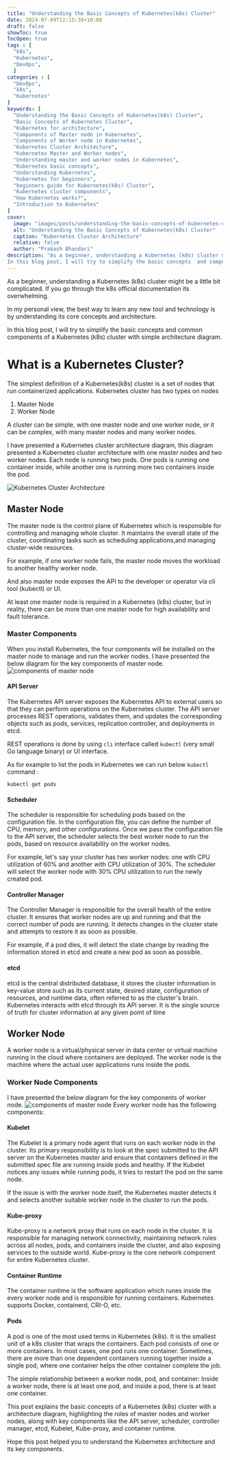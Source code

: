 ```yaml
---
title: "Understanding the Basic Concepts of Kubernetes(k8s) Cluster"
date: 2024-07-09T12:15:39+10:00
draft: false
showToc: true
TocOpen: true
tags : [
  "k8s",
  "Kubernetes",
  "DevOps",
  ]
categories : [
  "DevOps",
  "k8s",
  "Kubernetes"
]
keywords: [
  "Understanding the Basic Concepts of Kubernetes(k8s) Cluster",
  "Basic Concepts of Kubernetes Cluster",
  "Kubernetes for architecture",
  "Components of Master node in Kubernetes",
  "Components of Worker node in Kubernetes",
  "Kubernetes Cluster Architecture", 
  "Kubernetes Master and Worker nodes",
  "Understanding master and worker nodes in Kubernetes",
  "Kubernetes basic concepts", 
  "Understanding Kubernetes", 
  "Kubernetes for beginners",
  "beginners guide for Kubernetes(k8s) Cluster",
  "Kubernetes cluster components", 
  "How Kubernetes works?", 
  "Introduction to Kubernetes"
]
cover:
  image: "images/posts/understanding-the-basic-concepts-of-kubernetes-cluster/understanding-the-basic-concepts-of-kubernetes-cluster.png" # image path/url
  alt: "Understanding the Basic Concepts of Kubernetes(k8s) Cluster"
  caption: "Kubernetes Cluster Architecture"
  relative: false
  author: "Prakash Bhandari"
description: "As a beginner, understanding a Kubernetes (k8s) cluster might be a little bit complicated. 
In this blog post, I will try to simplify the basic concepts  and components of a Kubernetes (k8s) cluster."
---
```


As a beginner, understanding a Kubernetes (k8s) cluster might be a little bit complicated. If you go through the k8s official documentation its overwhelming.

In my personal view, the best way to learn any new tool and technology is by understanding its core concepts and architecture.

In this blog post, I will try to simplify the basic concepts and common components of a Kubernetes (k8s) cluster with simple architecture diagram. 

# What is a Kubernetes Cluster?
The simplest definition of a Kubernetes(k8s) cluster is a set of nodes that run containerized applications. Kubernetes cluster has two types on nodes
1. Master Node
2. Worker Node
   
A cluster can be simple, with one master node and one worker node, or it can be complex, with many master nodes and many worker nodes.

I have presented a Kubernetes cluster architecture diagram, this diagram presented a Kubernetes cluster architecture with one master nodes
and two worker nodes. Each node is running two pods. One pods is running one container
inside, while another one is running more two containers inside the pod.

![Kubernetes Cluster Architecture](/images/posts/understanding-the-basic-concepts-of-kubernetes-cluster/understanding-the-basic-concepts-of-kubernetes-cluster.png#center)


## Master Node
The master node is the control plane of Kubernetes which is responsible for controlling and managing whole cluster. 
It maintains the overall state of the cluster, coordinating tasks such as scheduling applications,and managing cluster-wide resources.

For example, if one worker node fails, the master node moves the workload to another healthy worker node.

And also master node exposes the API to the developer or operator via cli tool (kubectl) or UI.

At least one master node is required in a Kubernetes (k8s) cluster, but in reality, 
there can be more than one master node for high availability and fault tolerance.

### Master Components
When you install Kubernetes, the four components will be installed on the master node to manage and run the worker nodes.
I have presented the below diagram for the key components of master node.
![components of master node](/images/posts/understanding-the-basic-concepts-of-kubernetes-cluster/components-of-master-node.png#center)
#### API Server

The Kubernetes API server exposes the Kubernetes API to external users so that they can perform operations on the Kubernetes cluster. 
The API server processes REST operations, validates them, and updates the corresponding objects 
such as pods, services, replication controller, and deployments in etcd.

REST operations is done by using `cli` interface called `kubectl` (very small Go language binary) or UI interface.

As for example to list the pods in Kubernetes we can run below `kubectl` command : 

`kubectl get pods`

#### Scheduler
The scheduler is responsible for scheduling pods based on the configuration file. In the configuration file, you can define the number of CPU, memory, and other configurations. 
Once we pass the configuration file to the API server, the scheduler selects the best worker node to run the pods, based on resource availability on the worker nodes.

For example, let's say your cluster has two worker nodes: one with CPU utilization of 60% and another with CPU utilization of 30%. 
The scheduler will select the worker node with 30% CPU utilization to run the newly created pod.
#### Controller Manager
The Controller Manager is responsible for the overall health of the entire cluster. 
It ensures that worker nodes are up and running and that the correct number of pods are running. 
It detects changes in the cluster state and attempts to restore it as soon as possible.

For example, if a pod dies, it will detect the state change by reading the information stored in etcd and create a new pod as soon as possible.

#### etcd

etcd is the central distributed database, it stores the cluster information in key-value store such as its current state, desired state, configuration of resources, and runtime data, often referred to as the cluster's brain. 
Kubernetes interacts with etcd through its API server. It is the single source of truth for cluster information at any given point of time 

## Worker Node
A worker node is a virtual/physical server in data center or virtual machine running in the cloud where containers are deployed. 
The worker node is the machine where the actual user applications runs inside the pods.

### Worker Node Components
I have presented the below diagram for the key components of worker node.
![components of master node](/images/posts/understanding-the-basic-concepts-of-kubernetes-cluster/components-of-worker-node.png#center)
Every worker node has the following components:
#### Kubelet
The Kubelet is a primary node agent that runs on each worker node in the cluster.
Its primary responsibility is to look at the spec submitted to the API server on the
Kubernetes master and ensure that containers defined in 
the submitted spec file are running inside pods and healthy. If the Kubelet notices any issues while running pods, it tries to restart the pod on the same node.

If the issue is with the worker node itself, the Kubernetes 
master detects it and selects another suitable worker node in the cluster to run the pods.

#### Kube-proxy
Kube-proxy is a network proxy that runs on each node in the cluster.
It is responsible for managing network connectivity, maintaining network rules across all nodes, pods, and containers inside the cluster, and also exposing services to the outside world.
Kube-proxy is the core network component for entire Kubernetes cluster.

#### Container Runtime
The container runtime is the software application which runes inside the every worker 
node and is responsible for running containers. Kubernetes supports Docker, containerd, CRI-O, etc.

#### Pods
A pod is one of the most used terms in Kubernetes (k8s). 
It is the smallest unit of a k8s cluster that wraps the containers. 
Each pod consists of one or more containers. 
In most cases, one pod runs one container. 
Sometimes, there are more than one dependent containers running together inside a single pod, where one container helps the other container complete the job.

The simple relationship between a worker node, pod, and container:
Inside a worker node, there is at least one pod, and inside a pod, there is at least one container.

This post explains the basic concepts of a Kubernetes (k8s) cluster with a architecture diagram,
highlighting the roles of master nodes and worker nodes, along with key components like the API server, 
scheduler, controller manager, etcd, Kubelet, Kube-proxy, and container runtime.

Hope this post helped you to understand the Kubernetes architecture and its key components.

